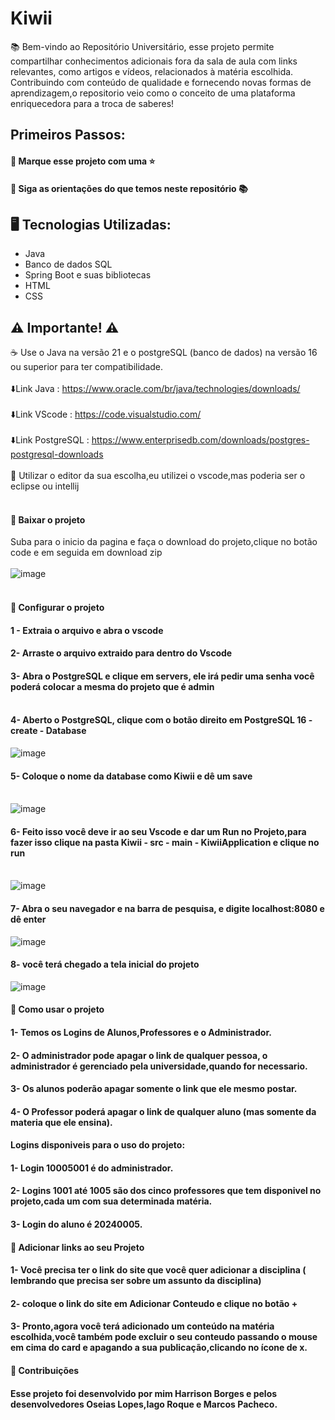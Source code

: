# Kiwii
📚 Bem-vindo ao Repositório Universitário, esse projeto permite compartilhar conhecimentos adicionais fora da sala de aula com links relevantes, como artigos e vídeos, relacionados à matéria escolhida. Contribuindo com conteúdo de qualidade e fornecendo novas formas de aprendizagem,o repositorio veio como o conceito de uma plataforma enriquecedora para a troca de saberes!

## Primeiros Passos:

#### 🔹 Marque esse projeto com uma ⭐
#### 🔹 Siga as orientações do que temos neste repositório 📚

## 🖥️ Tecnologias Utilizadas:

- Java
- Banco de dados SQL
- Spring Boot e suas bibliotecas
- HTML
- CSS

## ⚠️ Importante! ⚠️

☕ Use o Java na versão 21 e o postgreSQL (banco de dados) na versão 16 ou superior para ter compatibilidade. 
</br></br>
⬇️Link Java : https://www.oracle.com/br/java/technologies/downloads/ </br></br>
⬇️Link VScode : https://code.visualstudio.com/ </br></br>
⬇️Link PostgreSQL : https://www.enterprisedb.com/downloads/postgres-postgresql-downloads </br></br>
📝 Utilizar o editor da sua escolha,eu utilizei o vscode,mas poderia ser o eclipse ou intellij </br></br>

#### 🔹 Baixar o projeto 
Suba para o inicio da pagina e faça o download do projeto,clique no botão code e em seguida em download zip </br></br>
![image](https://github.com/HarrisonBorgess/Kiwii/assets/73191690/c50040c7-e9f3-4e4a-9c6c-ca75ccd0e0e3) </br></br>

#### 🔹 Configurar o projeto
#### 1 - Extraia o arquivo e abra o vscode 
#### 2- Arraste o arquivo extraido para dentro do Vscode
#### 3- Abra o PostgreSQL e clique em servers, ele irá pedir uma senha você poderá colocar a mesma do projeto que é admin </br></br>
#### 4- Aberto o PostgreSQL, clique com o botão direito em PostgreSQL 16 - create - Database
![image](https://github.com/HarrisonBorgess/Kiwii/assets/73191690/f6840f4e-d853-4c42-9cf4-a4e2226f4751) 
#### 5- Coloque o nome da database como Kiwii e dê um save </br></br>
![image](https://github.com/HarrisonBorgess/Kiwii/assets/73191690/e7095f35-a0b9-447d-b94b-e6f5fab9d8c1) 
#### 6- Feito isso você deve ir ao seu Vscode e dar um Run no Projeto,para fazer isso clique na pasta Kiwii - src - main - KiwiiApplication e clique no run </br></br>
![image](https://github.com/HarrisonBorgess/Kiwii/assets/73191690/1cc9e43b-ca1a-4638-8f1c-204a78c41bd0)  
#### 7- Abra o seu navegador e na barra de pesquisa, e digite  localhost:8080 e dê enter
![image](https://github.com/HarrisonBorgess/Kiwii/assets/73191690/514e155e-98b5-45eb-ab8b-bada92fa74f9)
#### 8- você terá chegado a tela inicial do projeto
![image](https://github.com/HarrisonBorgess/Kiwii/assets/73191690/211a8a38-cb17-485f-bd27-a141786ebaf8)

#### 🔹 Como usar o projeto

#### 1- Temos os Logins de Alunos,Professores e o Administrador.
#### 2- O administrador pode apagar o link de qualquer pessoa, o administrador é gerenciado pela universidade,quando for necessario.
#### 3- Os alunos poderão apagar somente o link que ele mesmo postar.
#### 4- O Professor poderá apagar o link de qualquer aluno (mas somente da materia que ele ensina).

#### Logins disponiveis para o uso do projeto:

#### 1- Login 10005001 é do administrador.
#### 2- Logins 1001 até 1005 são dos cinco professores que tem disponivel no projeto,cada um com sua determinada matéria. 
#### 3- Login do aluno é 20240005.

#### 🔹 Adicionar links ao seu Projeto

#### 1- Você precisa ter o link do site que você quer adicionar a disciplina ( lembrando que precisa ser sobre um assunto da disciplina)
#### 2- coloque o link do site em Adicionar Conteudo e clique no botão +
#### 3- Pronto,agora você terá adicionado um conteúdo na matéria escolhida,você também pode excluir o seu conteudo passando o mouse em cima do card e apagando a sua publicação,clicando no ícone de x.

#### 🔹 Contribuições

#### Esse projeto foi desenvolvido por mim Harrison Borges e pelos desenvolvedores Oseias Lopes,Iago Roque e Marcos Pacheco.








